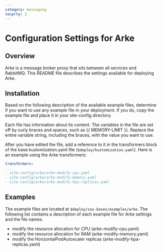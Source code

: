 ```yaml
---
category: messaging
tocprty: 2
---
```


# Configuration Settings for Arke

## Overview

Arke is a message broker proxy that sits between all services and RabbitMQ.
This README file describes the settings available for deploying Arke.

## Installation

Based on the following description of the available example files, determine if you
want to use any example file in your deployment. If you do, copy the example
file and place it in your site-config directory.

Each file has information about its content. The variables in the file are set
off by curly braces and spaces, such as {{ MEMORY-LIMIT }}. Replace the
entire variable string, including the braces, with the value you want to use.

After you have edited the file, add a reference to it in the transformers block
of the base kustomization.yaml file (`$deploy/kustomization.yaml`). Here is an
example using the Arke transformers:

```yaml
transformers:
...
- site-config/arke/arke-modify-cpu.yaml
- site-config/arke/arke-modify-memory.yaml
- site-config/arke/arke-modify-hpa-replicas.yaml
```

## Examples

The example files are located at `$deploy/sas-bases/examples/arke`.
The following list contains a description of each example file for Arke settings
and the file names.

- modify the resource allocation for CPU (arke-modify-cpu.yaml)
- modify the resource allocation for RAM (arke-modify-memory.yaml)
- modify the HorizontalPodAutoscaler replicas (arke-modify-hpa-replicas.yaml)